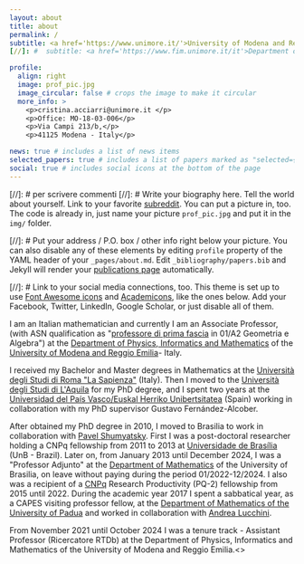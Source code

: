 ```yaml
---
layout: about
title: about
permalink: /
subtitle: <a href='https://www.unimore.it/'>University of Modena and Reggio Emilia</a>
[//]: #  subtitle: <a href='https://www.fim.unimore.it/it'>Department of Physics, Informatics and Mathematics</a>

profile:
  align: right
  image: prof_pic.jpg
  image_circular: false # crops the image to make it circular
  more_info: >
    <p>cristina.acciarri@unimore.it </p>
    <p>Office: MO-18-03-006</p>
    <p>Via Campi 213/b,</p>
    <p>41125 Modena - Italy</p>

news: true # includes a list of news items
selected_papers: true # includes a list of papers marked as "selected={true}"
social: true # includes social icons at the bottom of the page
---
```


[//]: #  per scrivere commenti
[//]: # Write your biography here. Tell the world about yourself. Link to your favorite [subreddit](http://reddit.com). You can put a picture in, too. The code is already in, just name your picture `prof_pic.jpg` and put it in the `img/` folder.

[//]: #  Put your address / P.O. box / other info right below your picture. You can also disable any of these elements by editing `profile` property of the YAML header of your `_pages/about.md`. Edit `_bibliography/papers.bib` and Jekyll will render your [publications page](/al-folio/publications/) automatically.

[//]: #  Link to your social media connections, too. This theme is set up to use [Font Awesome icons](https://fontawesome.com/) and [Academicons](https://jpswalsh.github.io/academicons/), like the ones below. Add your Facebook, Twitter, LinkedIn, Google Scholar, or just disable all of them.

I am an Italian mathematician and currently I am an Associate Professor, (with ASN qualification as "[professore di prima fascia](https://asn21.cineca.it/pubblico/miur/esito-abilitato/01%252FA2/1/4) in 01/A2 Geometria e Algebra") at the [Department of Physics, Informatics and Mathematics](https://www.fim.unimore.it/it) of the [University of Modena and Reggio Emilia](https://www.unimore.it/)- Italy.

I received my Bachelor and Master degrees in Mathematics at the [Universit&agrave; degli Studi di Roma "La Sapienza"](http://www.uniroma1.it) (Italy). Then I moved to the [Università degli Studi di L'Aquila](http://www.univaq.it/) for my PhD degree, and I spent two years at the [Universidad del País Vasco/Euskal Herriko Unibertsitatea](http://www.ehu.es/) (Spain) working in collaboration with my PhD supervisor Gustavo Fernández-Alcober. 

After obtained my PhD degree in 2010, I moved to Brasilia to work in collaboration with [Pavel Shumyatsky](https://mat.unb.br/index.php/pessoas/docentes/57-pavel-shumyatsky). First I was  a post-doctoral researcher holding a CNPq fellowship from 2011 to 2013 at [Universidade de Brasília](http://www.unb.br/) (UnB - Brazil). Later on, from January 2013 until December 2024, I was a "Professor Adjunto" at the [Department of Mathematics](https://mat.unb.br) of the University of Brasilia, on leave without paying during the period 01/2022-12/2024. I also was a recipient of a [CNPq](https://www.gov.br/cnpq/pt-br) Research Productivity (PQ-2) fellowship from 2015 until 2022.  During the academic year 2017 I spent a sabbatical year, as a CAPES visiting professor fellow, at the [Department of Mathematics of the University of Padua](http://www.math.unipd.it/en/) and worked in collaboration with [Andrea Lucchini](http://www.math.unipd.it/~lucchini/). 

 From November 2021 until October 2024 I was a tenure track - Assistant Professor (Ricercatore RTDb) at the Department of Physics, Informatics and Mathematics of the University of Modena and Reggio Emilia.<>
